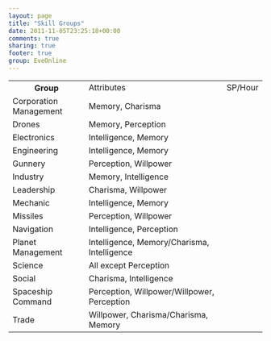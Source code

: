 ```yaml
---
layout: page
title: "Skill Groups"
date: 2011-11-05T23:25:18+00:00
comments: true
sharing: true
footer: true
group: EveOnline
---
```


<table class='table'>
</tr>
<tr>
  <th width=30%25>Group</th>
  <td class='heading'>Attributes</td>
  <td class='heading'>SP/Hour</td>
</tr>
<tr>
  <td >Corporation Management</td>
  <td >Memory, Charisma</td>
  <td ></td>
</tr>
<tr>
  <td >Drones</td>
  <td >Memory, Perception</td>
  <td ></td>
</tr>
<tr>
  <td >Electronics</td>
  <td >Intelligence, Memory</td>
  <td ></td>
</tr>
<tr>
  <td >Engineering</td>
  <td >Intelligence, Memory</td>
  <td ></td>
</tr>
<tr>
  <td >Gunnery</td>
  <td >Perception, Willpower</td>
  <td ></td>
</tr>
<tr>
  <td >Industry</td>
  <td >Memory, Intelligence</td>
  <td ></td>
</tr>
<tr>
  <td >Leadership</td>
  <td >Charisma, Willpower</td>
  <td ></td>
</tr>
<tr>
  <td >Mechanic</td>
  <td >Intelligence, Memory</td>
  <td ></td>
</tr>
<tr>
  <td >Missiles</td>
  <td >Perception, Willpower</td>
  <td ></td>
</tr>
<tr>
  <td >Navigation</td>
  <td >Intelligence, Perception</td>
  <td ></td>
</tr>
<tr>
  <td >Planet Management</td>
  <td >Intelligence, Memory/Charisma, Intelligence</td>
  <td ></td>


</tr>
<tr>
  <td >Science</td>
  <td >All except Perception</td>
  <td ></td>
</tr>
<tr>
  <td >Social</td>
  <td >Charisma, Intelligence</td>
  <td ></td>
</tr>
<tr>
  <td >Spaceship Command</td>
  <td >Perception, Willpower/Willpower, Perception</td>
  <td ></td>


</tr>
<tr>
  <td >Trade</td>
  <td >Willpower, Charisma/Charisma, Memory</td>
  <td ></td>

<table class='table'>
